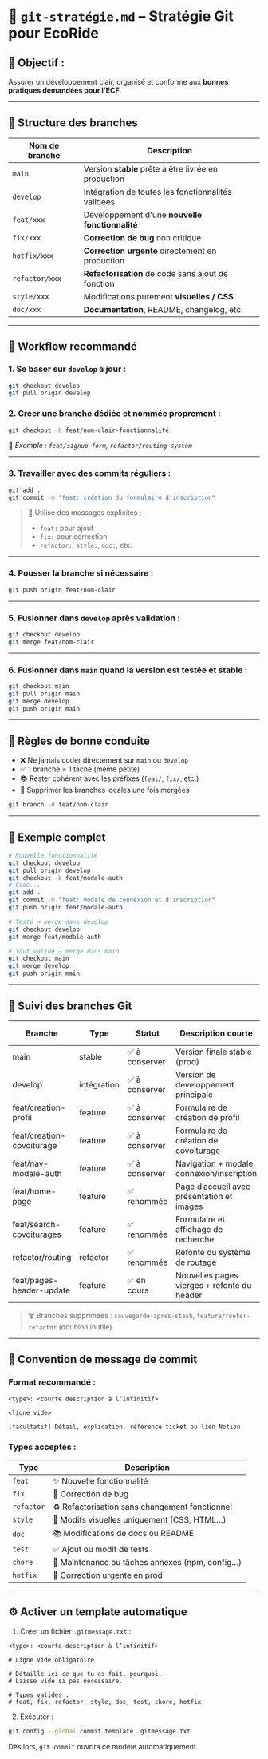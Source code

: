 
# 📁 `git-stratégie.md` – Stratégie Git pour EcoRide

## 🧠 Objectif :
Assurer un développement clair, organisé et conforme aux **bonnes pratiques demandées pour l'ECF**.

---

## 🚀 Structure des branches

| Nom de branche       | Description                                           |
|----------------------|-------------------------------------------------------|
| `main`               | Version **stable** prête à être livrée en production |
| `develop`            | Intégration de toutes les fonctionnalités validées   |
| `feat/xxx`           | Développement d'une **nouvelle fonctionnalité**      |
| `fix/xxx`            | **Correction de bug** non critique                   |
| `hotfix/xxx`         | **Correction urgente** directement en production     |
| `refactor/xxx`       | **Refactorisation** de code sans ajout de fonction   |
| `style/xxx`          | Modifications purement **visuelles / CSS**           |
| `doc/xxx`            | **Documentation**, README, changelog, etc.          |

---

## 🧪 Workflow recommandé

### 1. Se baser sur `develop` à jour :
```bash
git checkout develop
git pull origin develop
```

### 2. Créer une branche dédiée et nommée proprement :
```bash
git checkout -b feat/nom-clair-fonctionnalité
```

📌 *Exemple : `feat/signup-form`, `refactor/routing-system`*

---

### 3. Travailler avec des commits réguliers :
```bash
git add .
git commit -m "feat: création du formulaire d'inscription"
```

> 🔑 Utilise des messages explicites :  
> - `feat:` pour ajout  
> - `fix:` pour correction  
> - `refactor:`, `style:`, `doc:`, etc.

---

### 4. Pousser la branche si nécessaire :
```bash
git push origin feat/nom-clair
```

---

### 5. Fusionner dans `develop` après validation :
```bash
git checkout develop
git merge feat/nom-clair
```

---

### 6. Fusionner dans `main` quand la version est **testée et stable** :
```bash
git checkout main
git pull origin main
git merge develop
git push origin main
```

---

## 🧼 Règles de bonne conduite

- ❌ Ne jamais coder directement sur `main` ou `develop`
- ✅ 1 branche = 1 tâche (même petite)
- 📚 Rester cohérent avec les préfixes (`feat/`, `fix/`, etc.)
- 🧾 Supprimer les branches locales une fois mergées

```bash
git branch -d feat/nom-clair
```

---

## 🧩 Exemple complet

```bash
# Nouvelle fonctionnalité
git checkout develop
git pull origin develop
git checkout -b feat/modale-auth
# Code...
git add .
git commit -m "feat: modale de connexion et d'inscription"
git push origin feat/modale-auth

# Testé → merge dans develop
git checkout develop
git merge feat/modale-auth

# Tout validé → merge dans main
git checkout main
git merge develop
git push origin main
```

---

## 🌿 Suivi des branches Git

| Branche                     | Type       | Statut         | Description courte                                 | Merge vers     |
|----------------------------|------------|----------------|----------------------------------------------------|----------------|
| main                       | stable     | ✅ à conserver  | Version finale stable (prod)                       | -              |
| develop                    | intégration| ✅ à conserver  | Version de développement principale                | main           |
| feat/creation-profil       | feature    | ✅ à conserver  | Formulaire de création de profil                   | develop        |
| feat/creation-covoiturage  | feature    | ✅ à conserver  | Formulaire de création de covoiturage              | develop        |
| feat/nav-modale-auth       | feature    | ✅ à conserver  | Navigation + modale connexion/inscription          | develop        |
| feat/home-page             | feature    | ✅ renommée     | Page d’accueil avec présentation et images         | develop        |
| feat/search-covoiturages   | feature    | ✅ renommée     | Formulaire et affichage de recherche               | develop        |
| refactor/routing           | refactor   | ✅ renommée     | Refonte du système de routage                      | develop        |
| feat/pages-header-update   | feature    | ✅ en cours     | Nouvelles pages vierges + refonte du header        | develop        |

> 🗑️ Branches supprimées : `sauvegarde-apres-stash`, `feature/router-refactor` (doublon inutile)

---

## 📝 Convention de message de commit

### Format recommandé :
```
<type>: <courte description à l’infinitif>

<ligne vide>

[facultatif] Détail, explication, référence ticket ou lien Notion.
```

### Types acceptés :

| Type        | Description                                      |
|-------------|--------------------------------------------------|
| `feat`      | ✨ Nouvelle fonctionnalité                        |
| `fix`       | 🐛 Correction de bug                             |
| `refactor`  | ♻️ Refactorisation sans changement fonctionnel   |
| `style`     | 💅 Modifs visuelles uniquement (CSS, HTML…)     |
| `doc`       | 📚 Modifications de docs ou README               |
| `test`      | ✅ Ajout ou modif de tests                       |
| `chore`     | 🔧 Maintenance ou tâches annexes (npm, config…) |
| `hotfix`    | 🚨 Correction urgente en prod                    |

---

## ⚙️ Activer un template automatique

1. Créer un fichier `.gitmessage.txt` :

```text
<type>: <courte description à l’infinitif>

# Ligne vide obligatoire

# Détaille ici ce que tu as fait, pourquoi.
# Laisse vide si pas nécessaire.

# Types valides :
# feat, fix, refactor, style, doc, test, chore, hotfix
```

2. Exécuter :

```bash
git config --global commit.template .gitmessage.txt
```

Dès lors, `git commit` ouvrira ce modèle automatiquement.
